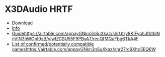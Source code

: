 # X3DAudio HRTF

- [Download](https://github.com/ThreeDeeJay/x3daudio1_7_hrtf/releases)  
- [Info](https://airtable.com/appayGNkn3nSuXkaz/shrqognt6657fDCIT/tblNnVIN3hWOpI0sB/viw4qgjmLlrCm7sTK/recQfMQuFbg6TkA4F)   
- [Guide](https://airtable.com/appayGNkn3nSuXkaz/shrUtry8KIFyohJl1/tblNnVIN3hWOpI0sB/viwIZCSU55F9PByA7/recQfMQuFbg6TkA4F)https://airtable.com/appayGNkn3nSuXkaz/shrUtry8KIFyohJl1/tblNnVIN3hWOpI0sB/viwIZCSU55F9PByA7/recQfMQuFbg6TkA4F  
- [List of confirmed/potentially compatible games](https://airtable.com/appayGNkn3nSuXkaz/shr27rc9Xlto5EQ6W)https://airtable.com/appayGNkn3nSuXkaz/shr27rc9Xlto5EQ6W
